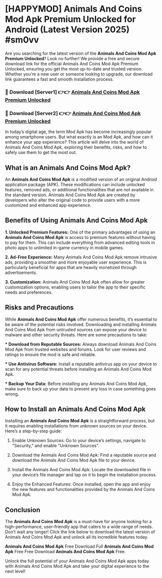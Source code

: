 # [HAPPYMOD] Animals And Coins Mod Apk Premium Unlocked for Android (Latest Version 2025) #sm0vv

Are you searching for the latest version of the <strong>Animals And Coins Mod Apk Premium Unlocked</strong>? Look no further! We provide a free and secure download link for the official Animals And Coins Mod Apk Premium Unlocked, ensuring you get the most up-to-date and trusted version. Whether you're a new user or someone looking to upgrade, our download link guarantees a fast and smooth installation process.


<h3>🔴 Download [Server1] 👉👉 <a href="https://appsnew.pages.dev?q=Animals+And+Coins+Mod+Apk">Animals And Coins Mod Apk Premium Unlocked</a></h3>

<h3>🔴 Download [Server2] 👉👉 <a href="https://appsnew.pages.dev?q=Animals+And+Coins+Mod+Apk">Animals And Coins Mod Apk Premium Unlocked</a></h3>


In today’s digital age, the term Mod Apk has become increasingly popular among smartphone users. But what exactly is an Mod Apk, and how can it enhance your app experience? This article will delve into the world of Animals And Coins Mod Apk, exploring their benefits, risks, and how to safely use them to get the most out.


<h2>What is an Animals And Coins Mod Apk?</h2>

An <strong>Animals And Coins Mod Apk</strong> is a modified version of an original Android application package (APK). These modifications can include unlocked features, removed ads, or additional functionalities that are not available in the standard version. Animals And Coins Mod Apk are created by developers who alter the original code to provide users with a more customized and enhanced app experience.


<h2>Benefits of Using Animals And Coins Mod Apk</h2>

<strong> 1. Unlocked Premium Features:</strong> One of the primary advantages of using an <strong>Animals And Coins Mod Apk</strong> is access to premium features without having to pay for them. This can include everything from advanced editing tools in photo apps to unlimited in-game currency in mobile games.

<strong> 2. Ad-Free Experience:</strong> Many Animals And Coins Mod Apk remove intrusive ads, providing a smoother and more enjoyable user experience. This is particularly beneficial for apps that are heavily monetized through advertisements.

<strong> 3. Customization:</strong> Animals And Coins Mod Apk often allow for greater customization options, enabling users to tailor the app to their specific needs and preferences.


<h2>Risks and Precautions</h2>

While <strong>Animals And Coins Mod Apk</strong> offer numerous benefits, it’s essential to be aware of the potential risks involved. Downloading and installing Animals And Coins Mod Apk from untrusted sources can expose your device to malware and other security threats. Here are some precautions to take:

<strong> * Download from Reputable Sources:</strong> Always download Animals And Coins Mod Apk from trusted websites and forums. Look for user reviews and ratings to ensure the mod is safe and reliable.

<strong> * Use Antivirus Software:</strong> Install a reputable antivirus app on your device to scan for any potential threats before installing an Animals And Coins Mod Apk.

<strong> * Backup Your Data:</strong> Before installing any Animals And Coins Mod Apk, make sure to back up your data to prevent any loss in case something goes wrong.


<h2>How to Install an Animals And Coins Mod Apk</h2>

Installing an <strong>Animals And Coins Mod Apk</strong> is a straightforward process, but it requires enabling installations from unknown sources on your device. Here’s a step-by-step guide:

 1. Enable Unknown Sources: Go to your device’s settings, navigate to "Security," and enable "Unknown Sources".

 2. Download the Animals And Coins Mod Apk: Find a reputable source and download the Animals And Coins Mod Apk file to your device.

 3. Install the Animals And Coins Mod Apk: Locate the downloaded file in your device’s file manager and tap on it to begin the installation process.

 4. Enjoy the Enhanced Features: Once installed, open the app and enjoy the new features and functionalities provided by the Animals And Coins Mod Apk.


<h2><strong>Conclusion</strong></h2>

The <strong>Animals And Coins Mod Apk</strong> is a must-have for anyone looking for a high-performance, user-friendly app that caters to a wide range of needs. Don’t wait any longer! Click the link below to download the latest version of Animals And Coins Mod Apk and unlock all its incredible features today.

<strong>Animals And Coins Mod Apk</strong> Free Download Full <strong>Animals And Coins Mod Apk</strong> Free Free Download <strong>Animals And Coins Mod Apk</strong> Free.

Unlock the full potential of your Animals And Coins Mod Apk apps today with Animals And Coins Mod Apk and take your digital experience to the next level!